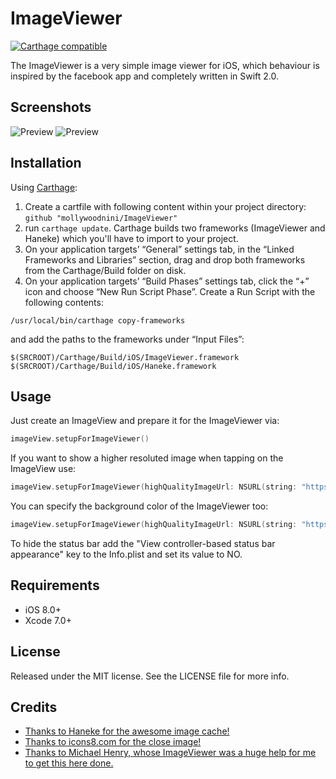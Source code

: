 # ImageViewer

[![Carthage compatible](https://img.shields.io/badge/Carthage-compatible-4BC51D.svg?style=flat)](https://github.com/Carthage/Carthage)

The ImageViewer is a very simple image viewer for iOS, which behaviour is inspired by the facebook app and completely written in Swift 2.0.

## Screenshots
![Preview](https://cloud.githubusercontent.com/assets/5786065/7445805/72750532-f1c2-11e4-8944-b213bccbce73.gif
) ![Preview](https://cloud.githubusercontent.com/assets/5786065/7445806/7277981a-f1c2-11e4-9e08-bdc488f8b6a3.gif
)



## Installation
Using [Carthage](https://github.com/Carthage/Carthage):

1. Create a cartfile with following content within your project directory: `github "mollywoodnini/ImageViewer"`
2. run `carthage update`. Carthage builds two frameworks (ImageViewer and Haneke) which you'll have to import to your project.
3. On your application targets’ “General” settings tab, in the “Linked Frameworks and Libraries” section, drag and drop both frameworks from the Carthage/Build folder on disk.
4. On your application targets’ “Build Phases” settings tab, click the “+” icon and choose “New Run Script Phase”. Create a Run Script with the following contents:
```
/usr/local/bin/carthage copy-frameworks
```
and add the paths to the frameworks under “Input Files”:
```
$(SRCROOT)/Carthage/Build/iOS/ImageViewer.framework
$(SRCROOT)/Carthage/Build/iOS/Haneke.framework
```

## Usage
Just create an ImageView and prepare it for the ImageViewer via:
```swift
imageView.setupForImageViewer()
```
If you want to show a higher resoluted image when tapping on the ImageView use:
```swift
imageView.setupForImageViewer(highQualityImageUrl: NSURL(string: "https://your.url/image.png")!)
```

You can specify the background color of the ImageViewer too:
```swift
imageView.setupForImageViewer(highQualityImageUrl: NSURL(string: "https://your.url/image.png")!, backgroundColor: UIColor.redColor())
```

To hide the status bar add the "View controller-based status bar appearance" key to the Info.plist and set its value to NO.

## Requirements
- iOS 8.0+
- Xcode 7.0+

## License

Released under the MIT license. See the LICENSE file for more info.

## Credits
- <a href="https://github.com/Haneke/HanekeSwift">Thanks to Haneke for the awesome image cache!</a>
- <a href="https://icons8.com/web-app/3058/Close">Thanks to icons8.com for the close image!</a>
- <a href="https://github.com/michaelhenry/MHFacebookImageViewer">Thanks to Michael Henry, whose ImageViewer was a huge help for me to get this here done.</a>
